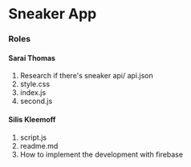 # Sneaker App

### Roles
#### Sarai Thomas
1. Research if there's sneaker api/ api.json
1. style.css
1. index.js
1. second.js
#### Silis Kleemoff
1. script.js 
1. readme.md
1. How to implement the development with firebase
